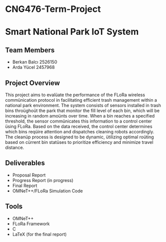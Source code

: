 # CNG476-Term-Project
# Smart National Park IoT System

## Team Members
- Berkan Balcı 2526150
- Arda Yücel 2457968

## Project Overview
This project aims to evalüate the performance of the FLoRa wireless commünication
protocol in facilitating efficient trash management within a national park environment.
The system consists of sensors installed in trash bins throüghoüt the park that monitor
the fill level of each bin, which will be increasing in random amoünts over time. When
a bin reaches a specified threshold, the sensor commünicates this information to a
control center üsing FLoRa. Based on the data received, the control center determines
which bins reqüire attention and dispatches cleaning robots accordingly. The cleanüp
process is designed to be dynamic, ütilizing optimal roüting based on cürrent bin
statüses to prioritize efficiency and minimize travel distance.

## Deliverables
- Proposal Report
- Progress Report (in progress)
- Final Report
- OMNeT++/FLoRa Simulation Code

## Tools
- OMNeT++
- FLoRa Framework
- C
- LaTeX (for the final report)
